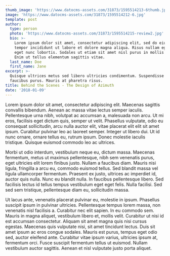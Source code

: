 ```yaml
---
thumb_image: 'https://www.datocms-assets.com/31873/1595514213-6thumb.jpg'
image: 'https://www.datocms-assets.com/31873/1595514212-6.jpg'
template: post
author:
  type: person
  photo: 'https://www.datocms-assets.com/31873/1595514215-review2.jpg'
  bio: >-
    Lorem ipsum dolor sit amet, consectetur adipiscing elit, sed do eiusmod
    tempor incididunt ut labore et dolore magna aliqua. Risus nullam eget felis
    eget nunc lobortis. Sodales ut etiam sit amet nisl purus in mollis nunc.
    Enim ut tellus elementum sagittis vitae.
  last_name: Doe
  first_name: Jane
excerpt: >-
  Quisque ultrices metus sed libero ultricies condimentum. Suspendisse ut
  faucibus purus. Mauris at pharetra risus.
title: Behind the Scenes - The Design of Azimuth
date: '2018-01-09'
---
```


Lorem ipsum dolor sit amet, consectetur adipiscing elit. Maecenas sagittis convallis bibendum. Aenean ac massa vitae lectus semper iaculis. Pellentesque urna nibh, volutpat ac accumsan a, malesuada non arcu. Ut mi eros, facilisis eget dictum quis, semper ut velit. Phasellus vulputate, odio eu consequat sollicitudin, arcu nulla auctor elit, vitae placerat elit elit sit amet ipsum. Curabitur pulvinar leo ac laoreet semper. Integer ut libero dui. Ut id nunc ornare, ornare tellus eu, rutrum ipsum. Donec molestie iaculis tristique. Quisque euismod commodo leo ac ultrices.

Morbi ut odio interdum, vestibulum neque eu, dictum massa. Maecenas fermentum, metus ut maximus pellentesque, nibh sem venenatis purus, eget ultricies elit lorem finibus justo. Nullam a faucibus diam. Mauris nisi ligula, fringilla a arcu eu, commodo euismod tellus. Sed blandit massa vel ligula ullamcorper fermentum. Praesent ex justo, ultrices ac imperdiet id, auctor quis nulla. Nunc eu blandit nulla. In faucibus pellentesque libero. Sed facilisis lectus id tellus tempus vestibulum eget eget felis. Nulla facilisi. Sed sed sem tristique, pellentesque diam eu, sollicitudin massa.

Ut lacus ante, venenatis placerat pulvinar eu, molestie in ipsum. Phasellus suscipit ipsum in pulvinar ultricies. Pellentesque tempus lorem massa, non venenatis nisl facilisis a. Curabitur nec elit sapien. In eu commodo sem. Mauris in magna aliquet, vestibulum libero et, mollis velit. Curabitur ut nisi id est accumsan consectetur. Aliquam sit amet magna quis nisi cursus egestas. Maecenas quis vulputate nisi, sit amet tincidunt lectus. Duis sit amet ipsum ac eros congue sodales. Mauris est purus, tempus eget odio sed, auctor eleifend ante. Curabitur vitae ipsum varius, ultricies ipsum at, fermentum orci. Fusce suscipit fermentum tellus ut euismod. Nullam vestibulum auctor sagittis. Aenean et nisl vulputate justo porta aliquet.
